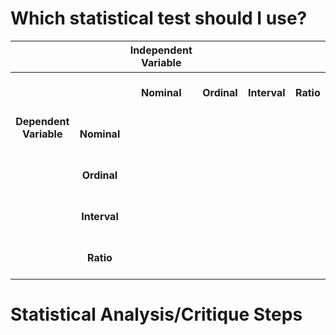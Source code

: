 # Which statistical test should I use?

| <img width="441" height="1"> |  <img width="441" height="1"> | Independent<br>Variable<img width="441" height="1"> | <img width="441" height="1"> | <img width="441" height="1"> | <img width="441" height="1"> |
| :---: | :---: | :---: | :---: | :---: | :---: |
| <br><br><br> |  | **Nominal**  | **Ordinal** | **Interval** | **Ratio** |
| **Dependent**<br>**Variable**<br><br> | **Nominal** |  |  |  |  |
| <br><br><br> | **Ordinal** |  |  |  |  |
| <br><br><br> | **Interval** |  |  |  |  |
| <br><br><br> | **Ratio** |  |  |  |  |

# Statistical Analysis/Critique Steps
